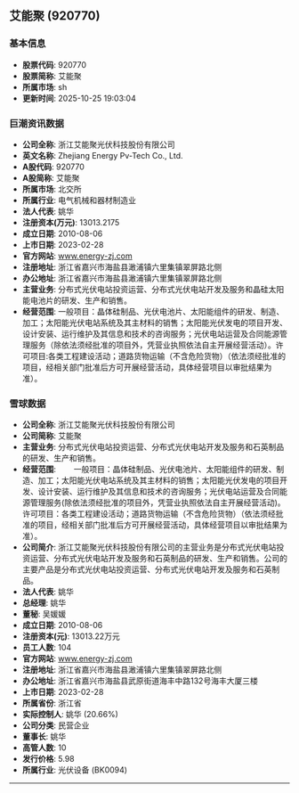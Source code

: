 ## 艾能聚 (920770)

### 基本信息

- **股票代码**: 920770
- **股票简称**: 艾能聚
- **所属市场**: sh
- **更新时间**: 2025-10-25 19:03:04

### 巨潮资讯数据

- **公司全称**: 浙江艾能聚光伏科技股份有限公司
- **英文名称**: Zhejiang Energy Pv-Tech Co., Ltd.
- **A股代码**: 920770
- **A股简称**: 艾能聚
- **所属市场**: 北交所
- **所属行业**: 电气机械和器材制造业
- **法人代表**: 姚华
- **注册资本(万元)**: 13013.2175
- **成立日期**: 2010-08-06
- **上市日期**: 2023-02-28
- **官方网站**: www.energy-zj.com
- **注册地址**: 浙江省嘉兴市海盐县澉浦镇六里集镇翠屏路北侧
- **办公地址**: 浙江省嘉兴市海盐县澉浦镇六里集镇翠屏路北侧
- **主营业务**: 分布式光伏电站投资运营、分布式光伏电站开发及服务和晶硅太阳能电池片的研发、生产和销售。
- **经营范围**: 一般项目：晶体硅制品、光伏电池片、太阳能组件的研发、制造、加工；太阳能光伏电站系统及其主材料的销售；太阳能光伏发电的项目开发、设计安装、运行维护及其信息和技术的咨询服务；光伏电站运营及合同能源管理服务（除依法须经批准的项目外，凭营业执照依法自主开展经营活动）。许可项目:各类工程建设活动；道路货物运输（不含危险货物）（依法须经批准的项目，经相关部门批准后方可开展经营活动，具体经营项目以审批结果为准）。

### 雪球数据

- **公司全称**: 浙江艾能聚光伏科技股份有限公司
- **公司简称**: 艾能聚
- **主营业务**: 分布式光伏电站投资运营、分布式光伏电站开发及服务和石英制品的研发、生产和销售。
- **经营范围**: 　　一般项目：晶体硅制品、光伏电池片、太阳能组件的研发、制造、加工；太阳能光伏电站系统及其主材料的销售；太阳能光伏发电的项目开发、设计安装、运行维护及其信息和技术的咨询服务；光伏电站运营及合同能源管理服务(除依法须经批准的项目外，凭营业执照依法自主开展经营活动)。许可项目：各类工程建设活动；道路货物运输（不含危险货物）（依法须经批准的项目，经相关部门批准后方可开展经营活动，具体经营项目以审批结果为准）。
- **公司简介**: 浙江艾能聚光伏科技股份有限公司的主营业务是分布式光伏电站投资运营、分布式光伏电站开发及服务和石英制品的研发、生产和销售。公司的主要产品是分布式光伏电站投资运营、分布式光伏电站开发及服务和石英制品。
- **法人代表**: 姚华
- **总经理**: 姚华
- **董秘**: 吴媛媛
- **成立日期**: 2010-08-06
- **注册资本(元)**: 13013.22万元
- **员工人数**: 104
- **官方网站**: www.energy-zj.com
- **注册地址**: 浙江省嘉兴市海盐县澉浦镇六里集镇翠屏路北侧
- **办公地址**: 浙江省嘉兴市海盐县武原街道海丰中路132号海丰大厦三楼
- **上市日期**: 2023-02-28
- **所属省份**: 浙江省
- **实际控制人**: 姚华 (20.66%)
- **公司分类**: 民营企业
- **董事长**: 姚华
- **高管人数**: 10
- **发行价格**: 5.98
- **所属行业**: 光伏设备 (BK0094)

---